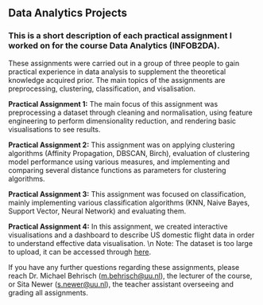 ## Data Analytics Projects

### This is a short description of each practical assignment I worked on for the course Data Analytics (INFOB2DA). 
These assignments were carried out in a group of three people to gain practical experience in data analysis to supplement the theoretical knowledge acquired prior. The main topics of the assignments are preprocessing, clustering, classification, and visalisation.

**Practical Assignment 1:**
The main focus of this assignment was preprocessing a dataset through cleaning and normalisation, using feature engineering to perform dimensionality reduction, and rendering basic visualisations to see results.

**Practical Assignment 2:**
This assignment was on applying clustering algorithms (Affinity Propagation, DBSCAN, Birch), evaluation of clustering model performance using various measures, and implementing and comparing several distance functions as parameters for clustering algorithms.

**Practical Assignment 3:**
This assignment was focused on classification, mainly implementing various classification algorithms (KNN, Naive Bayes, Support Vector, Neural Network) and evaluating them.

**Practical Assignment 4:**
In this assignment, we created interactive visualisations and a dashboard to describe US domestic flight data in order to understand effective data visualisation.
\n Note: The dataset is too large to upload, it can be accessed through [here](https://drive.google.com/file/d/1J16da0EdqfvPhW0psV43bbYzwS6SOWsn/view?usp=share_link). 

If you have any further questions regarding these assignments, please reach Dr. Michael Behrisch (m.behrisch@uu.nl), the lecturer of the course, or Sita Newer (s.newer@uu.nl), the teacher assistant overseeing and grading all assignments.
